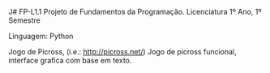 
J# FP-L1.1
Projeto de Fundamentos da Programação.
Licenciatura 1º Ano, 1º Semestre

Linguagem: Python

Jogo de Picross, (i.e.: http://picross.net/)
  Jogo de picross funcional, interface grafica com base em texto.
